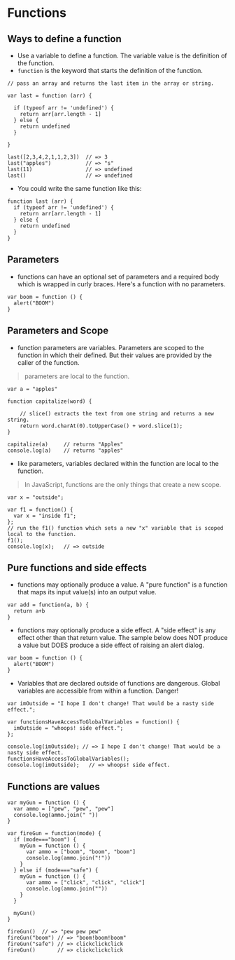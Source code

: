 # Functions

## Ways to define a function

- Use a variable to define a function.  The variable value is the definition of the function.
- `function` is the keyword that starts the definition of the function.

```
// pass an array and returns the last item in the array or string.

var last = function (arr) {

  if (typeof arr != 'undefined') {
    return arr[arr.length - 1]
  } else {
    return undefined
  }

}

last([2,3,4,2,1,1,2,3])  // => 3
last("apples")           // => "s"
last(11)                 // => undefined
last()                   // => undefined
```

- You could write the same function like this:

```
function last (arr) {
  if (typeof arr != 'undefined') {
    return arr[arr.length - 1]
  } else {
    return undefined
  }
}
```

## Parameters

- functions can have an optional set of parameters and a required body which is wrapped in curly braces.  Here's a function with no parameters.

```
var boom = function () {
  alert("BOOM")
}
```

## Parameters and Scope

- function parameters are variables. Parameters are scoped to the function in which their defined.  But their values are provided by the caller of the function.

> parameters are local to the function.

```
var a = "apples"

function capitalize(word) {

    // slice() extracts the text from one string and returns a new string.
    return word.charAt(0).toUpperCase() + word.slice(1);
}

capitalize(a)     // returns "Apples"
console.log(a)    // returns "apples"
```

- like parameters, variables declared within the function are local to the function.  

> In JavaScript, functions are the only things that create a new scope.

```
var x = "outside";

var f1 = function() {
  var x = "inside f1";
};
// run the f1() function which sets a new "x" variable that is scoped local to the function.
f1();    
console.log(x);   // => outside
```


## Pure functions and side effects

- functions may optionally produce a value.  A "pure function" is a function that maps its input value(s) into an output value.

```
var add = function(a, b) {
  return a+b
}
```

- functions may optionally produce a side effect.  A "side effect" is any effect other than that return value.  The sample below does NOT produce a value but DOES produce a side effect of raising an alert dialog.  

```
var boom = function () {
  alert("BOOM")
}
```

- Variables that are declared outside of functions are dangerous.  Global variables are accessible from within a function.  Danger!

```
var imOutside = "I hope I don't change! That would be a nasty side effect.";

var functionsHaveAccessToGlobalVariables = function() {
  imOutside = "whoops! side effect.";
};

console.log(imOutside); // => I hope I don't change! That would be a nasty side effect.
functionsHaveAccessToGlobalVariables();
console.log(imOutside);   // => whoops! side effect.
```

## Functions are values

```
var myGun = function () {
  var ammo = ["pew", "pew", "pew"]
  console.log(ammo.join(" "))
}

var fireGun = function(mode) {
  if (mode==="boom") {
    myGun = function () {
      var ammo = ["boom", "boom", "boom"]
      console.log(ammo.join("!"))
    }
  } else if (mode==="safe") {
    myGun = function () {
      var ammo = ["click", "click", "click"]
      console.log(ammo.join(""))
    }
  }

  myGun()
}

fireGun()  // => "pew pew pew"
fireGun("boom") // => "boom!boom!boom"
fireGun("safe") // => clickclickclick
fireGun()       // => clickclickclick
```
